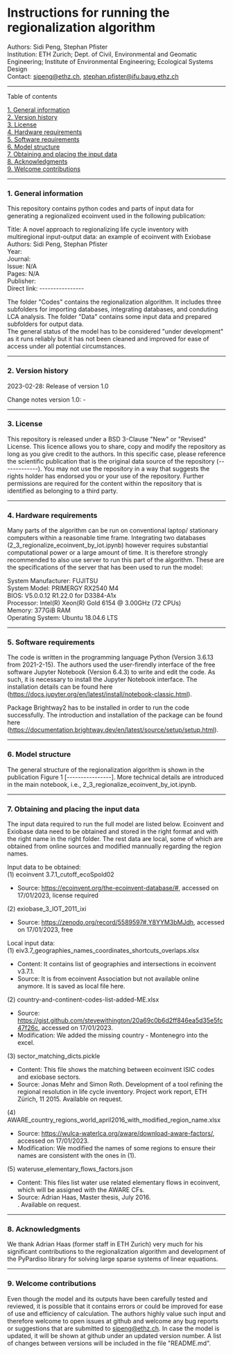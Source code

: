 Instructions for running the regionalization algorithm
=================

Authors: Sidi Peng, Stephan Pfister<br />
Institution: ETH Zurich; Dept. of Civil, Environmental and Geomatic Engineering; Institute of Environmental Engineering; Ecological Systems Design<br />
Contact: sipeng@ethz.ch, stephan.pfister@ifu.baug.ethz.ch

---------------------------
Table of contents

[1. General information](#1)<br />
[2. Version history](#2)<br />
[3. License](#3)<br />
[4. Hardware requirements](#4)<br />
[5. Software requirements](#5)<br />
[6. Model structure](#6)<br />
[7. Obtaining and placing the input data](#7)<br />
[8. Acknowledgments](#8)<br />
[9. Welcome contributions](#9)<br />

----------------------------

<h3 id="1">1. General information</h3>

This repository contains python codes and parts of input data for generating a regionalized ecoinvent used in the following publication:

Title: A novel approach to regionalizing life cycle inventory with multiregional input-output data: an example of ecoinvent with Exiobase
Authors: Sidi Peng, Stephan Pfister<br />
Year: <br />
Journal: <br />
Issue: N/A<br />
Pages: N/A<br />
Publisher: <br />
Direct link: ----------------<br />

The folder "Codes" contains the regionalization algorithm. It includes three subfolders for importing databases, integrating databases, and conduting LCA analysis. The folder "Data" contains some input data and prepared subfolders for output data. <br />
The general status of the model has to be considered "under development" as it runs reliably but it has not been cleaned and improved for ease of access under all potential circumstances.

----------------------------

<h3 id="2">2. Version history</h3>

2023-02-28: Release of version 1.0

Change notes version 1.0: -

----------------------------

<h3 id="3">3. License </h3>

This repository is released under a BSD 3-Clause "New" or "Revised" License. This licence allows you to share, copy and modify the repository as long as you give credit to the authors. In this specific case, please reference the scientific publication that is the original data source of the repository (-------------). You may not use the repository in a way that suggests the rights holder has endorsed you or your use of the repository. Further permissions are required for the content within the repository that is identified as belonging to a third party.

----------------------------

<h3 id="4">4. Hardware requirements</h3>

Many parts of the algorithm can be run on conventional laptop/ stationary computers within a reasonable time frame. Integrating two databases (2_3_regionalize_ecoinvent_by_iot.ipynb) however requires substantial computational power or a large amount of time. It is therefore strongly recommended to also use server to run this part of the algorithm. These are the specifications of the server that has been used to run the model:

System Manufacturer: FUJITSU<br />
System Model: PRIMERGY RX2540 M4<br />
BIOS: V5.0.0.12 R1.22.0 for D3384-A1x<br />
Processor: Intel(R) Xeon(R) Gold 6154 @ 3.00GHz (72 CPUs)<br />
Memory: 377GiB RAM<br />
Operating System: Ubuntu 18.04.6 LTS<br />

----------------------------

<h3 id="5">5. Software requirements</h3>

The code is written in the programming language Python (Version 3.6.13 from 2021-2-15). The authors used the user-firendly interface of the free software Jupyter Notebook (Version 6.4.3) to write and edit the code. As such, it is necessary to install the Jupyter Notebook interface. The installation details can be found here (https://docs.jupyter.org/en/latest/install/notebook-classic.html). 

Package Brightway2 has to be installed in order to run the code successfully. The introduction and installation of the package can be found here (https://documentation.brightway.dev/en/latest/source/setup/setup.html).

----------------------------

<h3 id="6">6. Model structure</h3>

The general structure of the regionalization algorithm is shown in the publication Figure 1 [----------------]. More technical details are introduced in the main notebook, i.e., 2_3_regionalize_ecoinvent_by_iot.ipynb.

----------------------------

<h3 id="7">7. Obtaining and placing the input data</h3>

The input data required to run the full model are listed below. Ecoinvent and Exiobase data need to be obtained and stored in the right format and with the right name in the right folder. The rest data are local, some of which are obtained from online sources and modified mannually regarding the region names.


Input data to be obtained:<br />
(1) ecoinvent 3.7.1_cutoff_ecoSpold02<br />
   - Source: https://ecoinvent.org/the-ecoinvent-database/#, accessed on 17/01/2023, license required<br />
   
(2) exiobase_3_IOT_2011_ixi <br />
   - Source: https://zenodo.org/record/5589597#.Y8YYM3bMJdh, accessed on 17/01/2023, free

Local input data:<br />
(1) eiv3.7_geographies_names_coordinates_shortcuts_overlaps.xlsx<br />
   - Content: It contains list of geographies and intersections in ecoinvent v3.7.1.<br />
   - Source: It is from ecoinvent Association but not available online anymore. It is saved as local file here. <br />
   
(2) country-and-continent-codes-list-added-ME.xlsx <br />
   - Source: https://gist.github.com/stevewithington/20a69c0b6d2ff846ea5d35e5fc47f26c, accessed on 17/01/2023.<br />
   - Modification: We added the missing country - Montenegro into the excel.<br />
   
(3) sector_matching_dicts.pickle<br />
   - Content: This file shows the matching between ecoinvent ISIC codes and exiobase sectors.<br />
   - Source: Jonas Mehr and Simon Roth. Development of a tool refining the regional resolution in life cycle inventory. Project work report, ETH Zürich, 11 2015. Available on request.
   
(4) AWARE_country_regions_world_april2016_with_modified_region_name.xlsx <br />
   - Source: https://wulca-waterlca.org/aware/download-aware-factors/, accessed on 17/01/2023.<br />
   - Modification: We modified the names of some regions to ensure their names are consistent with the ones in (1).<br />
   
(5) wateruse_elementary_flows_factors.json<br />
   - Content: This files list water use related elementary flows in ecoinvent, which will be assigned with the AWARE CFs.<br />
   - Source: Adrian Haas, Master thesis, July 2016.<br />. Available on request.

----------------------------
<h3 id="8">8. Acknowledgments</h3>
We thank Adrian Haas (former staff in ETH Zurich) very much for his significant contributions to the regionalization algorithm and development of the PyPardiso library for solving large sparse systems of linear equations.

----------------------------

<h3 id="9">9. Welcome contributions</h3>

Even though the model and its outputs have been carefully tested and reviewed, it is possible that it contains errors or could be improved for ease of use and efficiency of calculation. The authors highly value such input and therefore welcome to open issues at github and welcome any bug reports or suggestions that are submitted to sipeng@ethz.ch. In case the model is updated, it will be shown at github under an updated version number. A list of changes between versions will be included in the file "README.md".
